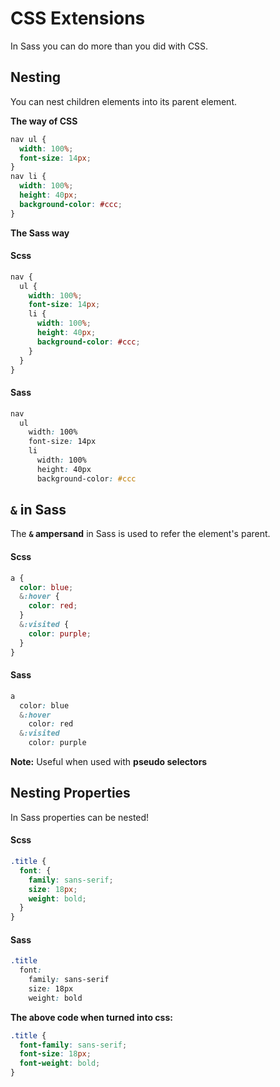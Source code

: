 # CSS Extensions

In Sass you can do more than you did with CSS.

## Nesting

You can nest children elements into its parent element. 

__The way of CSS__

```css
nav ul {
  width: 100%;
  font-size: 14px;
}
nav li {
  width: 100%;
  height: 40px;
  background-color: #ccc;
}
```

__The Sass way__

#### Scss
```scss
nav {
  ul {
    width: 100%;
    font-size: 14px;
    li {
      width: 100%;
      height: 40px;
      background-color: #ccc;
    }
  }
}
```
#### Sass
```scss
nav 
  ul 
    width: 100%
    font-size: 14px
    li 
      width: 100%
      height: 40px
      background-color: #ccc
```

## `&` in Sass

The __`&` ampersand__ in Sass is used to refer the element's parent.

#### Scss
```scss
a {
  color: blue;
  &:hover {
    color: red;
  }
  &:visited {
    color: purple;
  }
}
```
#### Sass
```scss
a
  color: blue
  &:hover
    color: red
  &:visited
    color: purple
```
__Note:__ Useful when used with __pseudo selectors__

## Nesting Properties

In Sass properties can be nested!

#### Scss
```scss
.title {
  font: {
    family: sans-serif;
    size: 18px;
    weight: bold;
  }
}
```
#### Sass
```scss
.title
  font:
    family: sans-serif
    size: 18px
    weight: bold
```

__The above code when turned into css:__

```css
.title {
  font-family: sans-serif;
  font-size: 18px;
  font-weight: bold;
}
```
